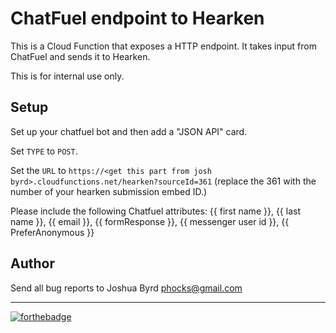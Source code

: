 # ChatFuel endpoint to Hearken
This is a Cloud Function that exposes a HTTP endpoint. It takes input from ChatFuel and sends it to Hearken.

This is for internal use only.

## Setup
Set up your chatfuel bot and then add a "JSON API" card.

Set `TYPE` to `POST`.

Set the `URL` to `https://<get this part from josh byrd>.cloudfunctions.net/hearken?sourceId=361` (replace the 361 with the number of your hearken submission embed ID.)

Please include the following Chatfuel attributes:
{{ first name }}, {{ last name }}, {{ email }}, {{ formResponse }}, {{ messenger user id }}, {{ PreferAnonymous }}



## Author
Send all bug reports to Joshua Byrd <phocks@gmail.com>

---
[![forthebadge](http://forthebadge.com/images/badges/built-with-love.svg)](http://forthebadge.com)
